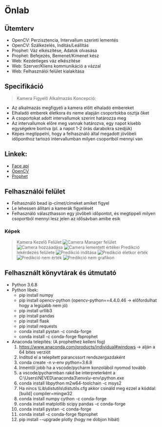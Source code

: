 # Önlab
## Ütemterv
- OpenCV: Perzisztencia, Intervallum szerinti lementés
- OpenCV: Szálkezelés, Indítás/Leállítás
- Prophet: Váz elkészítése, Adatok olvasása
- Prophet: Befejezés, Bemenet/Kimenet kész
- Web: Kezdetleges váz elkészítése
- Web: Szerver/Kliens kommunikáció a vázzal
- Web: Felhasználói felület kialakítása

## Specifikáció
> Kamera Figyelő Alkalmazás
Koncepció:
- Az alkalmazás megfigyeli a kamera előtt elhaladó embereket
- Elhaladó emberek életkora és neme alapján csoportokba osztja őket
- A csoportokat adott intervallumok szerint határozza meg
- Az intervallumok előre meg vannak határozva, egy napot kisebb egységekre bontva (pl. a napot 1-2 órás darabokra szedjük)
- Képes megtippelni, hogy a felhasználó által megadott jövőbeli időponthoz tartozó intervallumban milyen csoportból mennyi van

## Linkek:
- [Face api](https://github.com/justadudewhohacks/face-api.js)
- [OpenCV](https://www.youtube.com/watch?v=oXlwWbU8l2o)
- [Prophet](https://facebook.github.io/prophet/)

## Felhasználói felület
- Felhasználó bead ip-címet/címeket amiket figyel
- Le lehessen állítani a kamerák figyelését
- Felhasználó választhasson egy jövőbeli időpontot, és megtippeli milyen csoportból mennyi lesz jelen az idősávban amibe esik
### Képek
> Kamera Kezelő Felület
![Camera Manager felület](https://https://github.com/markovics-gergely/onlab/tree/main/Dokument%C3%A1ci%C3%B3/pics/cam1.png)
![Camera hozzáadása](https://https://github.com/markovics-gergely/onlab/tree/main/Dokument%C3%A1ci%C3%B3/pics/camadd.png)
![Camera lementett értékei](https://https://github.com/markovics-gergely/onlab/tree/main/Dokument%C3%A1ci%C3%B3/pics/camtable.png)
> Predikció lekérdezés felülete
![Predikció indítása](https://https://github.com/markovics-gergely/onlab/tree/main/Dokument%C3%A1ci%C3%B3/pics/predstart.png)
![Predikció életkor érték](https://https://github.com/markovics-gergely/onlab/tree/main/Dokument%C3%A1ci%C3%B3/pics/pred1.png)
![Predikció nem érték](https://https://github.com/markovics-gergely/onlab/tree/main/Dokument%C3%A1ci%C3%B3/pics/pred2.png)
![Predikció nem grafikon](https://https://github.com/markovics-gergely/onlab/tree/main/Dokument%C3%A1ci%C3%B3/pics/pred3.png)

## Felhasznált könyvtárak és útmutató
- Python 3.6.8
- Python libek:
	- pip install numpy
	- pip install opencv-python (opencv-python==4.4.0.46 -> előfordulhat hogy a legújabb nem jó)
	- pip install urllib3
	- pip install pandas
	- pip install flask
	- pip install requests
	- conda install pystan -c conda-forge
	- conda install -c conda-forge fbprophet
- Anaconda telepítés: (A prophethez kelleni fog)
	1. https://www.anaconda.com/products/individual#windows -> alján a 64 bites verziót
	2. Indítsd el a telepített parancssort rendszergazdaként
	3. conda create -n v-env python=3.6.8
	4. Innentől jobb ha a vscode/pycharm konzolából nyomod tovább
	5. a vscode/pycharmban rakd be interpreterként a C:\Users\NEVED\anaconda3\envs\v-env\python.exe
	6. conda install libpython m2w64-toolchain -c msys2
	7. Ha nincs \Lib\distutils\distutils.cfg akkor csináld meg ezzel a kóddal:
[build]
compiler=mingw32
	8. conda install numpy cython -c conda-forge
	9. conda install matplotlib scipy pandas -c conda-forge
	10. conda install pystan -c conda-forge
	11. conda install -c conda-forge fbprophet
	12. pip install --upgrade plotly (hogy ne dobjon hibát)
